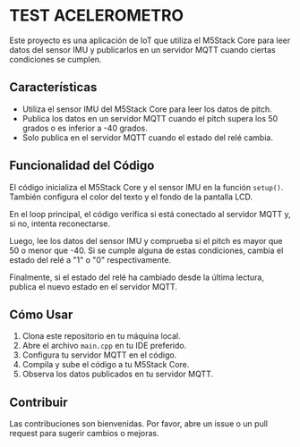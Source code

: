 # TEST ACELEROMETRO 

Este proyecto es una aplicación de IoT que utiliza el M5Stack Core para leer datos del sensor IMU y publicarlos en un servidor MQTT cuando ciertas condiciones se cumplen.

## Características

- Utiliza el sensor IMU del M5Stack Core para leer los datos de pitch.
- Publica los datos en un servidor MQTT cuando el pitch supera los 50 grados o es inferior a -40 grados.
- Solo publica en el servidor MQTT cuando el estado del relé cambia.

## Funcionalidad del Código

El código inicializa el M5Stack Core y el sensor IMU en la función `setup()`. También configura el color del texto y el fondo de la pantalla LCD.

En el loop principal, el código verifica si está conectado al servidor MQTT y, si no, intenta reconectarse.

Luego, lee los datos del sensor IMU y comprueba si el pitch es mayor que 50 o menor que -40. Si se cumple alguna de estas condiciones, cambia el estado del relé a "1" o "0" respectivamente.

Finalmente, si el estado del relé ha cambiado desde la última lectura, publica el nuevo estado en el servidor MQTT.

## Cómo Usar

1. Clona este repositorio en tu máquina local.
2. Abre el archivo `main.cpp` en tu IDE preferido.
3. Configura tu servidor MQTT en el código.
4. Compila y sube el código a tu M5Stack Core.
5. Observa los datos publicados en tu servidor MQTT.

## Contribuir

Las contribuciones son bienvenidas. Por favor, abre un issue o un pull request para sugerir cambios o mejoras.